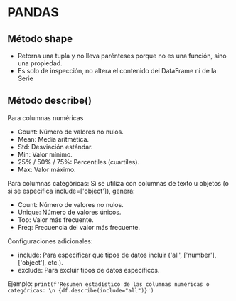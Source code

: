 # PANDAS

## Método shape
* Retorna una tupla y no lleva parénteses porque no es una función, sino una propiedad.
* Es solo de inspección, no altera el contenido del DataFrame ni de la Serie

## Método describe()
Para columnas numéricas

* Count: Número de valores no nulos.
* Mean: Media aritmética.
* Std: Desviación estándar.
* Min: Valor mínimo.
* 25% / 50% / 75%: Percentiles (cuartiles).
* Max: Valor máximo.

Para columnas categóricas: Si se utiliza con columnas de texto u objetos (o si se especifica include=['object']), genera:

* Count: Número de valores no nulos.
* Unique: Número de valores únicos.
* Top: Valor más frecuente.
* Freq: Frecuencia del valor más frecuente.

Configuraciones adicionales:
* include: Para especificar qué tipos de datos incluir ('all', ['number'], ['object'], etc.).
* exclude: Para excluir tipos de datos específicos. 

Ejemplo: `print(f'Resumen estadístico de las columnas numéricas o categóricas: \n {df.describe(include="all")}')`
